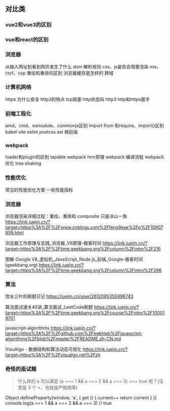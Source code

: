 
## 对比类

### vue2和vue3的区别

### vue和react的区别




### 浏览器
从输入网址到看到网页发生了什么
dom 解析规则
css、js是否会阻塞渲染
xss、csrf、csp
重绘和重排的区别
浏览器缓存是怎样的
跨域

### 计算机网络
https 为什么安全
http2的特点
tcp阻塞
http状态码
http3
http和https握手

### 前端工程化
amd、cmd、esmodule、commonjs区别
import from 和require、import()区别
babel
vite
eslint
postcss
ast
微前端


### webpack
loader和plugin的区别
tapable
webpack hmr原理
webpack 编译流程
webpack 优化
tree shaking

### 性能优化
常见的性能优化方案
一些性能指标


### 浏览器

浏览器渲染详细过程：重绘、重排和 composite 只是冰山一角
https://link.juejin.cn/?target=https%3A%2F%2Fwww.cnblogs.com%2Ffeng9exe%2Fp%2F10907959.html

浏览器工作原理与实践_浏览器_V8原理-极客时间
https://link.juejin.cn/?target=https%3A%2F%2Ftime.geekbang.org%2Fcolumn%2Fintro%2F216

图解 Google V8_虚拟机_JavaScript_Node.js_前端_Google-极客时间 (geekbang.org)
https://link.juejin.cn/?target=https%3A%2F%2Ftime.geekbang.org%2Fcolumn%2Fintro%2F296


### 算法

宫水三叶的刷题日记
https://juejin.cn/user/2612095355996743

算法面试通关40讲_算法面试_LeetCode刷题
https://link.juejin.cn/?target=https%3A%2F%2Ftime.geekbang.org%2Fcourse%2Fintro%2F100019701

javascript-algorithms
https://link.juejin.cn/?target=https%3A%2F%2Fgithub.com%2Ftrekhleb%2Fjavascript-algorithms%2Fblob%2Fmaster%2FREADME.zh-CN.md

VisuAlgo - 数据结构和算法动态可视化
https://link.juejin.cn/?target=https%3A%2F%2Fvisualgo.net%2Fzh








### 奇怪的面试题

> 什么样的 a 可以满足 (a === 1 && a === 2 && a === 3) === true 呢？(注意是 3 个 =，也就是严格相等)

Object.defineProperty(window, 'a', {
get () {
current++
return current
}
})
console.log(a === 1 && a === 2 && a === 3) // true



